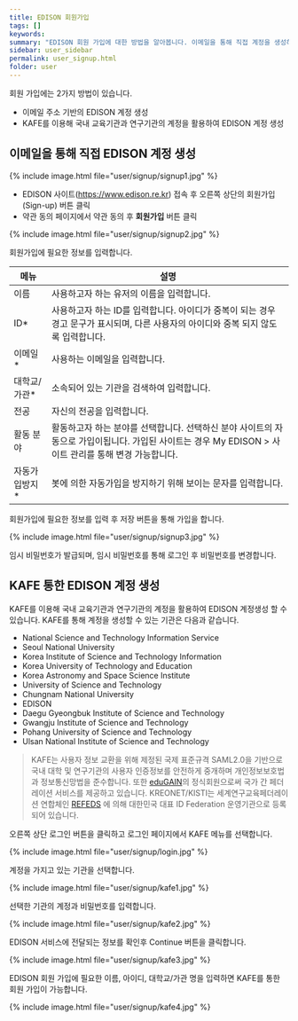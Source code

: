 ```yaml
---
title: EDISON 회원가입
tags: []
keywords:
summary: "EDISON 회원 가입에 대한 방법을 알아봅니다. 이메일을 통해 직접 계정을 생성하거나, KAFE를 이용해 다른 서비스에서 활용하는 계정 정보로 EDISON을 사용할 수 있습니다."
sidebar: user_sidebar
permalink: user_signup.html
folder: user
---
```


회원 가입에는 2가지 방법이 있습니다.

 - 이메일 주소 기반의 EDISON 계정 생성
 - KAFE를 이용해 국내 교육기관과 연구기관의 계정을 활용하여 EDISON 계정 생성


## 이메일을 통해 직접 EDISON 계정 생성

{% include image.html file="user/signup/signup1.jpg" %}

 - EDISON 사이트(https://www.edison.re.kr) 접속 후 오른쪽 상단의 회원가입(Sign-up) 버튼 클릭
 - 약관 동의 페이지에서 약관 동의 후 **회원가입** 버튼 클릭


{% include image.html file="user/signup/signup2.jpg" %}

회원가입에 필요한 정보를 입력합니다.

| 메뉴 | 설명 |
| -- | -- |
| 이름 | 사용하고자 하는 유저의 이름을 입력합니다. |
| ID* | 사용하고자 하는 ID를 입력합니다. 아이디가 중복이 되는 경우 경고 문구가 표시되며, 다른 사용자의 아이디와 중복 되지 않도록 입력합니다. |
| 이메일* | 사용하는 이메일을 입력합니다.|
|대학교/가관*| 소속되어 있는 기관을 검색하여 입력합니다. |
| 전공 | 자신의 전공을 입력합니다. |
| 활동 분야 | 활동하고자 하는 분야를 선택합니다. 선택하신 분야 사이트의 자동으로 가입이됩니다. 가입된 사이트는 경우 My EDISON > 사이트 관리를 통해 변경 가능합니다. |
| 자동가입방지* | 봇에 의한 자동가입을 방지하기 위해 보이는 문자를 입력합니다.|

회원가입에 필요한 정보를 입력 후 저장 버튼을 통해 가입을 합니다.

{% include image.html file="user/signup/signup3.jpg" %}

임시 비밀번호가 발급되며, 임시 비밀번호를 통해 로그인 후 비밀번호를 변경합니다.
<br>

## KAFE 통한 EDISON 계정 생성

KAFE를 이용해 국내 교육기관과 연구기관의 계정을 활용하여 EDISON 계정생성 할 수 있습니다. KAFE를 통해 계정을 생성할 수 있는 기관은 다음과 같습니다.

- National Science and Technology Information Service
- Seoul National University
- Korea Institute of Science and Technology Information
- Korea University of Technology and Education
- Korea Astronomy and Space Science Institute
- University of Science and Technology
- Chungnam National University
- EDISON
- Daegu Gyeongbuk Institute of Science and Technology
- Gwangju Institute of Science and Technology
- Pohang University of Science and Technology
- Ulsan National Institute of Science and Technology

> KAFE는 사용자 정보 교환을 위해 제정된 국제 표준규격 SAML2.0을 기반으로 국내 대학 및 연구기관의 사용자 인증정보를 안전하게 중개하며 개인정보보호법과 정보통신망법을 준수합니다. 또한 [eduGAIN](https://edugain.org/participants/federations-in-edugain/?location=kr)의 정식회원으로써 국가 간 페더레이션 서비스를 제공하고 있습니다. KREONET/KISTI는 세계연구교육페더레이션 연합체인 [REFEDS](https://refeds.org/federations/federations-map?location=kr) 에 의해 대한민국 대표 ID Federation 운영기관으로 등록되어 있습니다.


오른쪽 상단 로그인 버튼을 클릭하고 로그인 페이지에서 KAFE 메뉴를 선택합니다.

{% include image.html file="user/signup/login.jpg" %}

계정을 가지고 있는 기관을 선택합니다. 

{% include image.html file="user/signup/kafe1.jpg" %}

선택한 기관의 계정과 비밀번호를 입력합니다.

{% include image.html file="user/signup/kafe2.jpg" %}

EDISON 서비스에 전달되는 정보를 확인후 Continue 버튼을 클릭합니다.

{% include image.html file="user/signup/kafe3.jpg" %}

EDISON 회원 가입에 필요한 이름, 아이디, 대학교/가관 명을 입력하면 KAFE를 통한 회원 가입이 가능합니다.

{% include image.html file="user/signup/kafe4.jpg" %}
 

